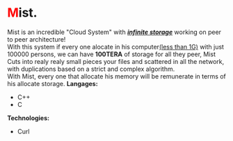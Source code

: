 # <span style="color:red;">M</span>ist.
Mist is an incredible "Cloud System" with <u><b><i>infinite storage</i></b></u> working on peer to peer architecture!<br> With this system if every one alocate in his computer<u>(less than 1G)</u> with just 100000 persons, we can have <b>100TERA</b> of storage for all they peer, Mist Cuts into realy realy small pieces your files and scattered in all the network, with duplications based on a strict and complex algorithm.<br>
With Mist, every one that allocate his memory will be remunerate in terms of his allocate storage.
<b>Langages:</b>
<ul>
  <li>C++</li>
  <li>C</li>
</ul>
<b>Technologies:</b>
<ul>
  <li>Curl</li>
</ul>
